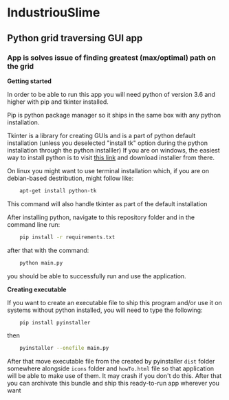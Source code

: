 # IndustriouSlime #

## Python grid traversing GUI app ##

### App is solves issue of finding greatest (max/optimal) path on the grid ###


**Getting started**

In order to be able to run this app you will need python of version 3.6 and higher with pip and tkinter installed.

Pip is python package manager so it ships in the same box with any python installation.

Tkinter is a library for creating GUIs and is a part of python default installation (unless you deselected "install tk" option during the python installation through the python installler)
If you are on windows, the easiest way to install python is to visit [this link](https://www.python.org/downloads/) and download installer from there.

On linux you might want to use terminal installation which, if you are on debian-based destribution, might follow like:

```bash
    apt-get install python-tk
```

This command will also handle tkinter as part of the default installation

After installing python, navigate to this repository folder and in the command line run:

```bash
    pip install -r requirements.txt
```

after that with the command:

```bash
    python main.py
```

you should be able to successfully run and use the application.

**Creating executable**

If you want to create an executable file to ship this program and/or use it on systems without python installed,
you will need to type the following:

```bash
    pip install pyinstaller
```

then

```bash
    pyinstaller --onefile main.py
```

After that move executable file from the created by pyinstaller `dist` folder somewhere alongside `icons` folder and
`howTo.html` file so that application will be able to make use of them. It may crash if you don't do this.
After that you can archivate this bundle and ship this ready-to-run app wherever you want
